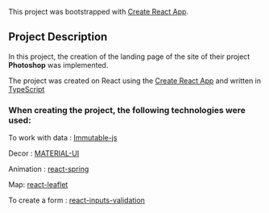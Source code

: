 This project was bootstrapped with [Create React App](https://github.com/facebook/create-react-app).

## Project Description

In this project, the creation of the landing page of the site of their project **Photoshop** was implemented.  

The project was created on React using the  [Create React App](https://github.com/facebook/create-react-app) and written in [TypeScript](https://www.typescriptlang.org/)

### When creating the project, the following technologies were used:

To work with data : [Immutable-js](https://immutable-js.github.io/immutable-js/docs/#/)


Decor : [MATERIAL-UI](https://material-ui.com/)


Animation : [react-spring](https://www.react-spring.io/)

Map: [react-leaflet](https://react-leaflet.js.org/)

To create a form : [react-inputs-validation](https://edwardfhsiao.github.io/react-inputs-validation/)



     